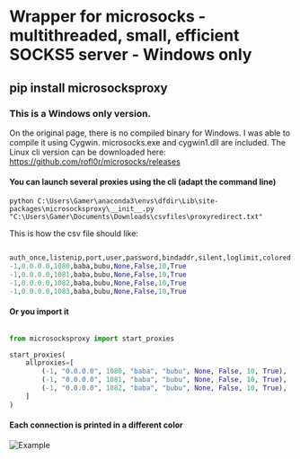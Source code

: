 # Wrapper for microsocks - multithreaded, small, efficient SOCKS5 server - Windows only

## pip install microsocksproxy

### This is a Windows only version. 
On the original page, there is no compiled binary for Windows. I was able to compile it 
using Cygwin. 
microsocks.exe and cygwin1.dll are included. 
The Linux cli version can be downloaded here:
https://github.com/rofl0r/microsocks/releases

#### You can launch several proxies using the cli (adapt the command line)

```
python C:\Users\Gamer\anaconda3\envs\dfdir\Lib\site-packages\microsocksproxy\__init__.py  "C:\Users\Gamer\Documents\Downloads\csvfiles\proxyredirect.txt"
```


This is how the csv file should like:
```python

auth_once,listenip,port,user,password,bindaddr,silent,loglimit,colored
-1,0.0.0.0,1080,baba,bubu,None,False,10,True
-1,0.0.0.0,1081,baba,bubu,None,False,10,True
-1,0.0.0.0,1082,baba,bubu,None,False,10,True
-1,0.0.0.0,1083,baba,bubu,None,False,10,True
```

#### Or you import it
```python

from microsocksproxy import start_proxies

start_proxies(
    allproxies=[
        (-1, "0.0.0.0", 1080, "baba", "bubu", None, False, 10, True),
        (-1, "0.0.0.0", 1081, "baba", "bubu", None, False, 10, True),
        (-1, "0.0.0.0", 1082, "baba", "bubu", None, False, 10, True),
    ]
)
```

#### Each connection is printed in a different color

![Example](https://github.com/hansalemaos/screenshots/raw/main/2023-03-03%2002_52_58-dfdir%20%E2%80%93%20multiproxy.py%20Administrator.png "Example")

